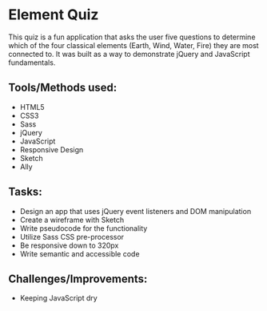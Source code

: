 # Element Quiz

This quiz is a fun application that asks the user five questions to determine which of the four classical elements (Earth, Wind, Water, Fire) they are most connected to. It was built as a way to demonstrate jQuery and JavaScript fundamentals.

## Tools/Methods used:
- HTML5
- CSS3
- Sass
- jQuery
- JavaScript
- Responsive Design
- Sketch
- Ally

## Tasks:
- Design an app that uses jQuery event listeners and DOM manipulation
- Create a wireframe with Sketch
- Write pseudocode for the functionality
- Utilize Sass CSS pre-processor
- Be responsive down to 320px
- Write semantic and accessible code

## Challenges/Improvements:
- Keeping JavaScript dry


